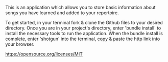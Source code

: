 This is an application which allows you to store basic information about songs you have learned and added to your repertoire. 

To get started, in your terminal fork & clone the Github files to your desired directory. Once you are in your project's directory, enter 'bundle install' to install the necessary tools to run the application. When the bundle install is complete, enter 'shotgun' into the terminal, copy & paste the http link into your browser. 


https://opensource.org/licenses/MIT